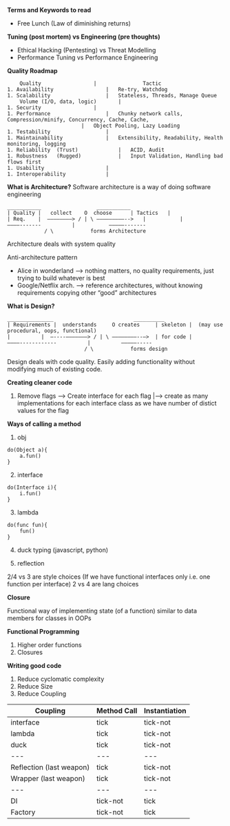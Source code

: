
**Terms and Keywords to read**

- Free Lunch (Law of diminishing returns)


**Tuning (post mortem) vs Engineering (pre thoughts)**
- Ethical Hacking (Pentesting) vs Threat Modelling
- Performance Tuning vs Performance Engineering


**Quality Roadmap**
```
	Quality					|				Tactic
1. Availability					|	Re-try, Watchdog
1. Scalability					|	Stateless, Threads, Manage Queue
	Volume (I/O, data, logic)		|	
1. Security					|
1. Performance					|	Chunky network calls, Compression/minify, Concurrency, Cache, Cache,
						|	Object Pooling, Lazy Loading
1. Testability					|	
1. Maintainability				|	Extensibility, Readability, Health monitoring, logging
1. Reliability	(Trust)				|	ACID, Audit
1. Robustness	(Rugged)			|	Input Validation, Handling bad flows first
1. Usability					|
1. Interoperability				|
```


**What is Architecture?**
Software architecture is a way of doing software engineering

```
___________				     ___________
| Quality |   collect	 O	choose	    | Tactics   |
| Req.    |  ————————> / | \ —————————-->   | 	        |
————------- 		 |		     —————-------
			/ \    		   forms Architecture
```
Architecture deals with system quality

Anti-architecture pattern
- Alice in wonderland —> nothing matters, no quality requirements, just trying to build whatever is best
- Google/Netflix arch. —> reference architectures, without knowing requirements copying other “good” architectures


**What is Design?**

```
_______________				             __________
| Requirements |  understands	  O	creates	    | skeleton |  (may use procedural, oops, functional)
| 	       |  —----———————> / | \ ————————--—>  | for code |
————------------		  |		     —————-----
		                 / \		    forms design
```

Design deals with code quality.
Easily adding functionality without modifying much of existing code.


**Creating cleaner code**

1. Remove flags --> Create interface for each flag
			|--> create as many implementations for each interface class as we have number of distict
				values for the flag


**Ways of calling a method**

1. obj

```
do(Object a){
    a.fun()
}
```

2. interface

```
do(Interface i){
    i.fun()
}
```

3. lambda

```
do(func fun){
    fun()
}
```

4. duck typing (javascript, python)

5. reflection

2/4 vs 3 are style choices (If we have functional interfaces only i.e. one function per interface)
2 vs 4 are lang choices


**Closure**

Functional way of implementing state (of a function) similar to data members for classes in OOPs


**Functional Programming**

1. Higher order functions
1. Closures



**Writing good code**

1. Reduce cyclomatic complexity
2. Reduce Size
3. Reduce Coupling

| Coupling | Method Call | Instantiation |
| --- |--- |--- |
| interface | tick | tick-not |
| lambda | tick | tick-not |
| duck | tick | tick-not |
| --- | --- | --- |
| Reflection (last weapon) | tick | tick-not |
| Wrapper (last weapon) | tick | tick-not |
| --- | --- | --- |
| DI | tick-not | tick |
| Factory | tick-not | tick |

